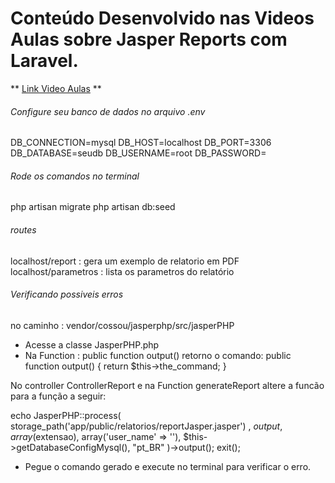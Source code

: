# Conteúdo Desenvolvido nas Videos Aulas sobre Jasper Reports com Laravel.

** [Link Video Aulas](https://www.youtube.com/playlist?list=PL5o2Kk3hauP_SOnVv5lz9TwZp1np8i_4G) **

###### Configure seu banco de dados no arquivo .env

DB_CONNECTION=mysql
DB_HOST=localhost
DB_PORT=3306
DB_DATABASE=seudb
DB_USERNAME=root
DB_PASSWORD=

###### Rode os comandos no terminal

php artisan migrate
php artisan db:seed


###### routes 

localhost/report   :  gera um exemplo de relatorio em PDF 
localhost/parametros : lista os parametros do relatório

###### Verificando possiveis erros

no caminho : vendor/cossou/jasperphp/src/jasperPHP  
* Acesse a classe JasperPHP.php  
* Na Function : public function output()  retorno o comando:
 public function output() {
        return $this->the_command;
}

No controller ControllerReport  e na Function generateReport
altere a funcão para a função a seguir:

echo JasperPHP::process(
      storage_path('app/public/relatorios/reportJasper.jasper') ,
      $output,
      array($extensao),
      array('user_name' => ''),
      $this->getDatabaseConfigMysql(),
      "pt_BR"
    )->output();
     exit();

* Pegue o comando gerado e execute no terminal para verificar o erro.

